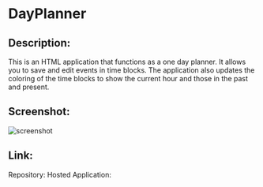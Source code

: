 # DayPlanner

## Description:
This is an HTML application that functions as a one day planner. It allows you to save and edit events in time blocks. The application also updates the coloring of the time blocks to show the current hour and those in the past and present.

## Screenshot:
![screenshot](.assets/screenshot/screenshot.JPG)

## Link:
Repository:
Hosted Application: 